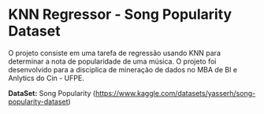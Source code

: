 # KNN Regressor - Song Popularity Dataset

O projeto consiste em uma tarefa de regressão usando KNN para determinar a nota de popularidade de uma música. 
O projeto foi desenvolvido para a disciplica de mineração de dados no MBA de BI e Anlytics do Cin - UFPE.

**DataSet:** Song Popularity (<https://www.kaggle.com/datasets/yasserh/song-popularity-dataset>)
